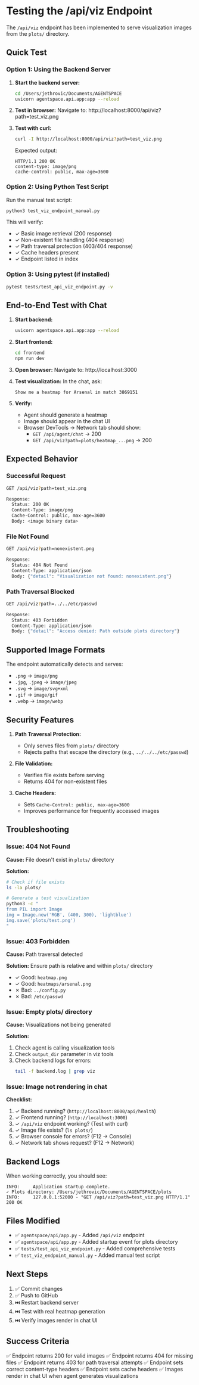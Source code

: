 # Testing the /api/viz Endpoint

The `/api/viz` endpoint has been implemented to serve visualization images from the `plots/` directory.

## Quick Test

### Option 1: Using the Backend Server

1. **Start the backend server:**
   ```bash
   cd /Users/jethrovic/Documents/AGENTSPACE
   uvicorn agentspace.api.app:app --reload
   ```

2. **Test in browser:**
   Navigate to: http://localhost:8000/api/viz?path=test_viz.png

3. **Test with curl:**
   ```bash
   curl -I http://localhost:8000/api/viz?path=test_viz.png
   ```

   Expected output:
   ```
   HTTP/1.1 200 OK
   content-type: image/png
   cache-control: public, max-age=3600
   ```

### Option 2: Using Python Test Script

Run the manual test script:
```bash
python3 test_viz_endpoint_manual.py
```

This will verify:
- ✓ Basic image retrieval (200 response)
- ✓ Non-existent file handling (404 response)
- ✓ Path traversal protection (403/404 response)
- ✓ Cache headers present
- ✓ Endpoint listed in index

### Option 3: Using pytest (if installed)

```bash
pytest tests/test_api_viz_endpoint.py -v
```

## End-to-End Test with Chat

1. **Start backend:**
   ```bash
   uvicorn agentspace.api.app:app --reload
   ```

2. **Start frontend:**
   ```bash
   cd frontend
   npm run dev
   ```

3. **Open browser:**
   Navigate to: http://localhost:3000

4. **Test visualization:**
   In the chat, ask:
   ```
   Show me a heatmap for Arsenal in match 3869151
   ```

5. **Verify:**
   - Agent should generate a heatmap
   - Image should appear in the chat UI
   - Browser DevTools → Network tab should show:
     - `GET /api/agent/chat` → 200
     - `GET /api/viz?path=plots/heatmap_...png` → 200

## Expected Behavior

### Successful Request
```bash
GET /api/viz?path=test_viz.png

Response:
  Status: 200 OK
  Content-Type: image/png
  Cache-Control: public, max-age=3600
  Body: <image binary data>
```

### File Not Found
```bash
GET /api/viz?path=nonexistent.png

Response:
  Status: 404 Not Found
  Content-Type: application/json
  Body: {"detail": "Visualization not found: nonexistent.png"}
```

### Path Traversal Blocked
```bash
GET /api/viz?path=../../etc/passwd

Response:
  Status: 403 Forbidden
  Content-Type: application/json
  Body: {"detail": "Access denied: Path outside plots directory"}
```

## Supported Image Formats

The endpoint automatically detects and serves:
- `.png` → `image/png`
- `.jpg`, `.jpeg` → `image/jpeg`
- `.svg` → `image/svg+xml`
- `.gif` → `image/gif`
- `.webp` → `image/webp`

## Security Features

1. **Path Traversal Protection:**
   - Only serves files from `plots/` directory
   - Rejects paths that escape the directory (e.g., `../../../etc/passwd`)

2. **File Validation:**
   - Verifies file exists before serving
   - Returns 404 for non-existent files

3. **Cache Headers:**
   - Sets `Cache-Control: public, max-age=3600`
   - Improves performance for frequently accessed images

## Troubleshooting

### Issue: 404 Not Found

**Cause:** File doesn't exist in `plots/` directory

**Solution:**
```bash
# Check if file exists
ls -la plots/

# Generate a test visualization
python3 -c "
from PIL import Image
img = Image.new('RGB', (400, 300), 'lightblue')
img.save('plots/test.png')
"
```

### Issue: 403 Forbidden

**Cause:** Path traversal detected

**Solution:** Ensure path is relative and within `plots/` directory
- ✓ Good: `heatmap.png`
- ✓ Good: `heatmaps/arsenal.png`
- ✗ Bad: `../config.py`
- ✗ Bad: `/etc/passwd`

### Issue: Empty plots/ directory

**Cause:** Visualizations not being generated

**Solution:**
1. Check agent is calling visualization tools
2. Check `output_dir` parameter in viz tools
3. Check backend logs for errors:
   ```bash
   tail -f backend.log | grep viz
   ```

### Issue: Image not rendering in chat

**Checklist:**
1. ✓ Backend running? (`http://localhost:8000/api/health`)
2. ✓ Frontend running? (`http://localhost:3000`)
3. ✓ `/api/viz` endpoint working? (Test with curl)
4. ✓ Image file exists? (`ls plots/`)
5. ✓ Browser console for errors? (F12 → Console)
6. ✓ Network tab shows request? (F12 → Network)

## Backend Logs

When working correctly, you should see:
```
INFO:     Application startup complete.
✓ Plots directory: /Users/jethrovic/Documents/AGENTSPACE/plots
INFO:     127.0.0.1:52000 - "GET /api/viz?path=test_viz.png HTTP/1.1" 200 OK
```

## Files Modified

- ✅ `agentspace/api/app.py` - Added `/api/viz` endpoint
- ✅ `agentspace/api/app.py` - Added startup event for plots directory
- ✅ `tests/test_api_viz_endpoint.py` - Added comprehensive tests
- ✅ `test_viz_endpoint_manual.py` - Added manual test script

## Next Steps

1. ✅ Commit changes
2. ✅ Push to GitHub
3. ⏭️ Restart backend server
4. ⏭️ Test with real heatmap generation
5. ⏭️ Verify images render in chat UI

## Success Criteria

✅ Endpoint returns 200 for valid images
✅ Endpoint returns 404 for missing files
✅ Endpoint returns 403 for path traversal attempts
✅ Endpoint sets correct content-type headers
✅ Endpoint sets cache headers
✅ Images render in chat UI when agent generates visualizations
